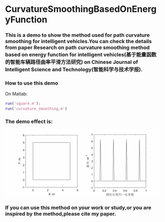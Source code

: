 # CurvatureSmoothingBasedOnEnergyFunction

### This is a demo to show the method used for path curvature smoothing for intelligent vehicles.You can check the details from paper Research on path curvature smoothing method based on energy function for intelligent vehicles(基于能量函数的智能车辆路径曲率平滑方法研究) on Chinese Journal of Intelligent Science and Technology(智能科学与技术学报).

### How to use this demo

On Matlab:

```matlab
run('square.m');
run('curvature_smoothing.m')
```

### The demo effect is:

![avatar](square.gif)


### If you can use this method on your work or study,or you are inspired by the method,please cite my paper.


